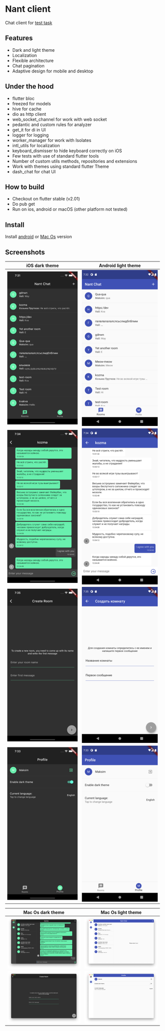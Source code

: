 # Nant client

Chat client for [test task](https://github.com/tada-team/nane)

## Features

- Dark and light theme
- Localization
- Flexible architecture
- Chat pagination
- Adaptive design for mobile and desktop

## Under the hood

- flutter bloc
- freezed for models
- hive for cache
- dio as http client
- web_socket_channel for work with web socket
- pedantic and custom rules for analyzer
- get_it for di in UI
- logger for logging
- worker_manager for work with Isolates
- intl_utils for localization
- keyboard_dismisser to hide keyboard correctly on iOS
- Few tests with use of standard flutter tools
- Number of custom utils methods, repositories and extensions
- Work with themes using standard flutter Theme
- dash_chat for chat UI

## How to build

- Checkout on flutter stable (v2.01)
- Do pub get
- Run on ios, android or macOS (other platform not tested)

## Install
Install [android](https://drive.google.com/file/d/1WU4PWDDrFPFc9fQAsNBdrAriDEezSFnH/view?usp=sharing) 
or [Mac Os](https://drive.google.com/file/d/1g4vnG8h7GbHcTWZ2c_GkfOWq1xfFz06Q/view?usp=sharing) version

## Screenshots

| iOS dark theme | Android light theme |
|---------|-------|
| ![chats screen](https://github.com/Maksimka101/nant_chat/blob/master/assets/screenshots/ios/chats.png?raw=true) |![chats screen](https://github.com/Maksimka101/nant_chat/blob/master/assets/screenshots/android/chats.png?raw=true)    |
| ![chat screen](https://github.com/Maksimka101/nant_chat/blob/master/assets/screenshots/ios/chat.png?raw=true)|![chat screen](https://github.com/Maksimka101/nant_chat/blob/master/assets/screenshots/android/chat.png?raw=true)    |
| ![new chat screen](https://github.com/Maksimka101/nant_chat/blob/master/assets/screenshots/ios/new_chat.png?raw=true) |![new chat screen](https://github.com/Maksimka101/nant_chat/blob/master/assets/screenshots/android/new_chat.png?raw=true)   |
| ![profile screen](https://github.com/Maksimka101/nant_chat/blob/master/assets/screenshots/ios/profile.png?raw=true) |  ![profile screen](https://github.com/Maksimka101/nant_chat/blob/master/assets/screenshots/android/profile.png?raw=true)    |

| Mac Os dark theme | Mac Os light theme |
|---------|-------|
| ![selected chat dark](https://github.com/Maksimka101/nant_chat/blob/master/assets/screenshots/mac_os/selected_chat_dark.png?raw=true) |![all chats light](https://github.com/Maksimka101/nant_chat/blob/master/assets/screenshots/mac_os/all_chats_light.png?raw=true)       |
| ![create room dark](https://github.com/Maksimka101/nant_chat/blob/master/assets/screenshots/mac_os/create_room_dark.png?raw=true)   |  ![profile screen light](https://github.com/Maksimka101/nant_chat/blob/master/assets/screenshots/mac_os/profile_light.png?raw=true)       |

